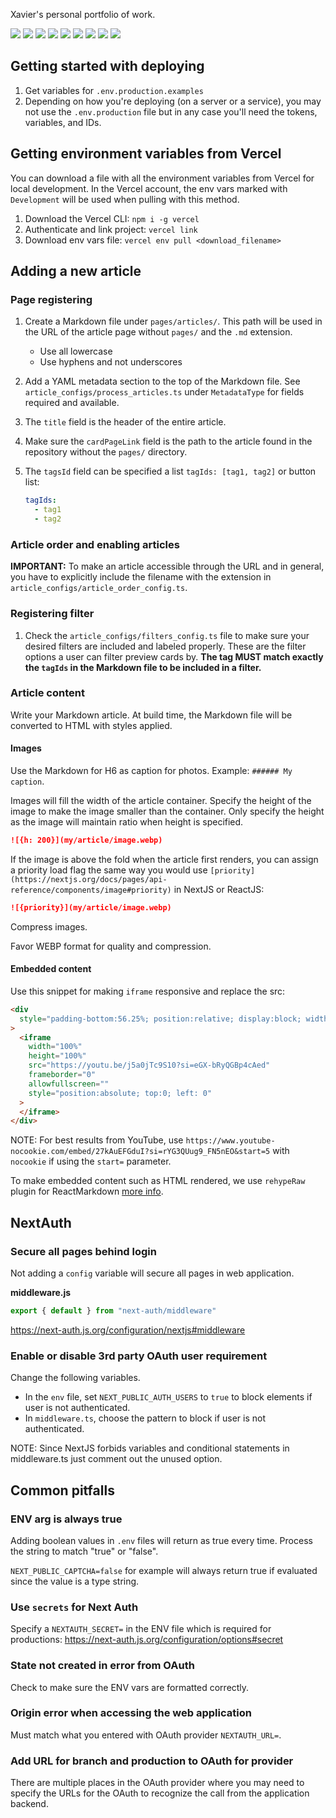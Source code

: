 Xavier's personal portfolio of work.

![](https://img.shields.io/badge/Next.js-000?logo=nextdotjs&logoColor=fff&style=for-the-badge)
![](https://img.shields.io/badge/ts--node-3178C6?style=for-the-badge&logo=ts-node&logoColor=white)
![](https://img.shields.io/badge/Node.js-43853D?style=for-the-badge&logo=node.js&logoColor=white)
![](https://img.shields.io/badge/React-20232A?style=for-the-badge&logo=react&logoColor=61DAFB)
![](https://img.shields.io/badge/Material--UI-0081CB?style=for-the-badge&logo=material-ui&logoColor=white)
![](https://img.shields.io/badge/Vercel-000000?style=for-the-badge&logo=vercel&logoColor=white)
![](https://img.shields.io/badge/npm-CB3837?style=for-the-badge&logo=npm&logoColor=white)
![](https://img.shields.io/badge/HTML-239120?style=for-the-badge&logo=html5&logoColor=white)
![](https://img.shields.io/badge/CSS-239120?&style=for-the-badge&logo=css3&logoColor=white)

## Getting started with deploying

1. Get variables for `.env.production.examples`
1. Depending on how you're deploying (on a server or a service), you may not use
   the `.env.production` file but in any case you'll need the tokens, variables,
   and IDs.

## Getting environment variables from Vercel

You can download a file with all the environment variables from Vercel for local
development. In the Vercel account, the env vars marked with `Development` will
be used when pulling with this method.

1. Download the Vercel CLI: `npm i -g vercel`
1. Authenticate and link project: `vercel link`
1. Download env vars file: `vercel env pull <download_filename>`

## Adding a new article

### Page registering

1. Create a Markdown file under `pages/articles/`. This path will be used in
   the URL of the article page without `pages/` and the `.md` extension.

   - Use all lowercase
   - Use hyphens and not underscores

1. Add a YAML metadata section to the top of the Markdown file. See
   `article_configs/process_articles.ts` under `MetadataType` for fields
   required and available.

1. The `title` field is the header of the entire article.
1. Make sure the `cardPageLink` field is the path to the article found in the
   repository without the `pages/` directory.

1. The `tagsId` field can be specified a list `tagIds: [tag1, tag2]` or
   button list:

   ```yaml
   tagIds:
     - tag1
     - tag2
   ```

### Article order and enabling articles

**IMPORTANT:** To make an article accessible through the URL and in general, you
have to explicitly include the filename with the extension in
`article_configs/article_order_config.ts`.

### Registering filter

1. Check the `article_configs/filters_config.ts` file to make sure your desired
   filters are included and labeled properly. These are the filter options a
   user can filter preview cards by. **The tag MUST match exactly the `tagIds`
   in the Markdown file to be included in a filter.**

### Article content

Write your Markdown article. At build time, the Markdown file will be
converted to HTML with styles applied.

#### Images

Use the Markdown for H6 as caption for photos. Example: `###### My caption`.

Images will fill the width of the article container. Specify the height of the
image to make the image smaller than the container. Only specify the height as
the image will maintain ratio when height is specified.

```markdown
![{h: 200}](my/article/image.webp)
```

If the image is above the fold when the article first renders, you can assign a
priority load flag the same way you would use
`[priority](https://nextjs.org/docs/pages/api-reference/components/image#priority)`
in NextJS or ReactJS:

```markdown
![{priority}](my/article/image.webp)
```

Compress images.

Favor WEBP format for quality and compression.

#### Embedded content

Use this snippet for making `iframe` responsive and replace the src:

```html
<div
  style="padding-bottom:56.25%; position:relative; display:block; width: 100%"
>
  <iframe
    width="100%"
    height="100%"
    src="https://youtu.be/j5a0jTc9S10?si=eGX-bRyQGBp4cAed"
    frameborder="0"
    allowfullscreen=""
    style="position:absolute; top:0; left: 0"
  >
  </iframe>
</div>
```

NOTE: For best results from YouTube, use
`https://www.youtube-nocookie.com/embed/27kAuEFGduI?si=rYG3QUug9_FN5nEO&start=5`
with `nocookie` if using the `start=` parameter.

To make embedded content such as HTML rendered, we use `rehypeRaw` plugin for
ReactMarkdown [more info](https://stackoverflow.com/a/70548866/8278075).

## NextAuth

### Secure all pages behind login

Not adding a `config` variable will secure all pages in web application.

**middleware.js**

```js
export { default } from "next-auth/middleware"
```

https://next-auth.js.org/configuration/nextjs#middleware

### Enable or disable 3rd party OAuth user requirement

Change the following variables.

- In the `env` file, set `NEXT_PUBLIC_AUTH_USERS` to `true` to block elements if
  user is not authenticated.
- In `middleware.ts`, choose the pattern to block if user is not authenticated.

NOTE: Since NextJS forbids variables and conditional statements in middleware.ts
just comment out the unused option.

## Common pitfalls

### ENV arg is always true

Adding boolean values in `.env` files will return as true every time. Process
the string to match "true" or "false".

`NEXT_PUBLIC_CAPTCHA=false` for example will always return true if evaluated
since the value is a type string.

### Use `secrets` for Next Auth

Specify a `NEXTAUTH_SECRET=` in the ENV file which is required for productions:
https://next-auth.js.org/configuration/options#secret

### State not created in error from OAuth

Check to make sure the ENV vars are formatted correctly.

### Origin error when accessing the web application

Must match what you entered with OAuth provider `NEXTAUTH_URL=`.

### Add URL for branch and production to OAuth for provider

There are multiple places in the OAuth provider where you may need to specify
the URLs for the OAuth to recognize the call from the application backend.
